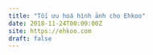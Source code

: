 ```yaml
---
title: "Tối ưu hoá hình ảnh cho Ehkoo"
date: 2018-11-24T00:00:00Z
site: https://ehkoo.com
draft: false
---
```

